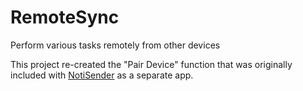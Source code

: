 # RemoteSync
Perform various tasks remotely from other devices

This project re-created the "Pair Device" function that was originally included with [NotiSender](https://github.com/choiman1559/NotiSender) as a separate app.
